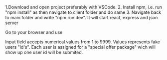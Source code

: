 1.Download and open project preferably with VSCode. 
2. Install npm, i.e. run "npm install" as then navigate to client folder and do same
3. Navigate back to main folder and write "npm run dev". It will start react, express and json server

Go to your browser and use

Input field accepts numerical values from 1 to 9999. Values represents fake users "id's". Each user is assigned for a "special offer package" wich will show up one user id will be submited.

